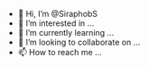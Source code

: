 - 👋 Hi, I’m @SiraphobS
- 👀 I’m interested in ...
- 🌱 I’m currently learning ...
- 💞️ I’m looking to collaborate on ...
- 📫 How to reach me ...

<!---
SiraphobS/SiraphobS is a ✨ special ✨ repository because its `README.md` (this file) appears on your GitHub profile.
You can click the Preview link to take a look at your changes.
--->
